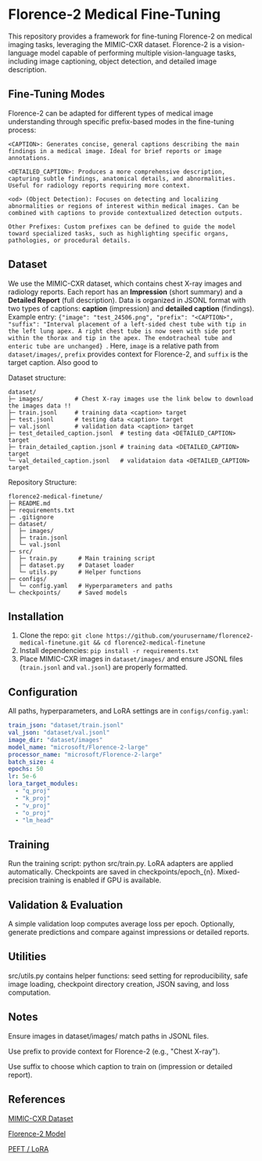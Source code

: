 # Florence-2 Medical Fine-Tuning

This repository provides a framework for fine-tuning Florence-2 on medical imaging tasks, leveraging the MIMIC-CXR dataset. Florence-2 is a vision-language model capable of performing multiple vision-language tasks, including image captioning, object detection, and detailed image description.

## Fine-Tuning Modes

Florence-2 can be adapted for different types of medical image understanding through specific prefix-based modes in the fine-tuning process:
```
<CAPTION>: Generates concise, general captions describing the main findings in a medical image. Ideal for brief reports or image annotations.

<DETAILED_CAPTION>: Produces a more comprehensive description, capturing subtle findings, anatomical details, and abnormalities. Useful for radiology reports requiring more context.

<od> (Object Detection): Focuses on detecting and localizing abnormalities or regions of interest within medical images. Can be combined with captions to provide contextualized detection outputs.

Other Prefixes: Custom prefixes can be defined to guide the model toward specialized tasks, such as highlighting specific organs, pathologies, or procedural details.
```
## Dataset
We use the MIMIC-CXR dataset, which contains chest X-ray images and radiology reports. Each report has an **Impression** (short summary) and a **Detailed Report** (full description). Data is organized in JSONL format with two types of captions: **caption** (impression) and **detailed caption** (findings). Example entry: `{"image": "test_24506.png", "prefix": "<CAPTION>", "suffix": "Interval placement of a left-sided chest tube with tip in the left lung apex. A right chest tube is now seen with side port within the thorax and tip in the apex. The endotracheal tube and enteric tube are unchanged} `. Here, `image` is a relative path from `dataset/images/`, `prefix` provides context for Florence-2, and `suffix` is the target caption.
Also good to 

Dataset structure:
```
dataset/
├─ images/         # Chest X-ray images use the link below to download the images data !! 
├─ train.jsonl     # training data <caption> target
├─ test.jsonl      # testing data <caption> target
├─ val.jsonl       # validation data <caption> target
├─ test_detailed_caption.jsonl  # testing data <DETAILED_CAPTION> target
├─ train_detailed_caption.jsonl # training data <DETAILED_CAPTION> target
└─ val_detailed_caption.jsonl   # validataion data <DETAILED_CAPTION> target

```
Repository Structure:
```
florence2-medical-finetune/
├─ README.md
├─ requirements.txt
├─ .gitignore
├─ dataset/
│  ├─ images/
│  ├─ train.jsonl
│  └─ val.jsonl
├─ src/
│  ├─ train.py      # Main training script
│  ├─ dataset.py    # Dataset loader
│  └─ utils.py      # Helper functions
├─ configs/
│  └─ config.yaml   # Hyperparameters and paths
└─ checkpoints/     # Saved models
```




## Installation
1. Clone the repo: `git clone https://github.com/yourusername/florence2-medical-finetune.git && cd florence2-medical-finetune`
2. Install dependencies: `pip install -r requirements.txt`
3. Place MIMIC-CXR images in `dataset/images/` and ensure JSONL files (`train.jsonl` and `val.jsonl`) are properly formatted.

## Configuration
All paths, hyperparameters, and LoRA settings are in `configs/config.yaml`:
```yaml
train_json: "dataset/train.jsonl"
val_json: "dataset/val.jsonl"
image_dir: "dataset/images"
model_name: "microsoft/Florence-2-large"
processor_name: "microsoft/Florence-2-large"
batch_size: 4
epochs: 50
lr: 5e-6
lora_target_modules:
  - "q_proj"
  - "k_proj"
  - "v_proj"
  - "o_proj"
  - "lm_head"
```
## Training

Run the training script: python src/train.py. LoRA adapters are applied automatically. Checkpoints are saved in checkpoints/epoch_{n}. Mixed-precision training is enabled if GPU is available.

##  Validation & Evaluation

A simple validation loop computes average loss per epoch. Optionally, generate predictions and compare against impressions or detailed reports.

##  Utilities

src/utils.py contains helper functions: seed setting for reproducibility, safe image loading, checkpoint directory creation, JSON saving, and loss computation.

##  Notes

Ensure images in dataset/images/ match paths in JSONL files.

Use prefix to provide context for Florence-2 (e.g., "Chest X-ray").

Use suffix to choose which caption to train on (impression or detailed report).

## References

[MIMIC-CXR Dataset](https://huggingface.co/datasets/itsanmolgupta/mimic-cxr-dataset)

[Florence-2 Model](https://huggingface.co/microsoft/Florence-2-base)

[PEFT / LoRA](https://huggingface.co/docs/peft/en/package_reference/lora)
